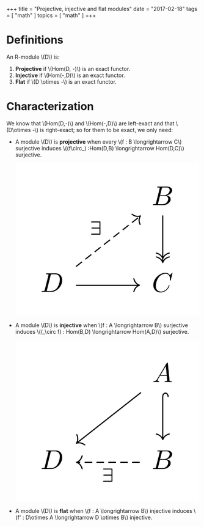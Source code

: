 +++
title = "Projective, injective and flat modules"
date = "2017-02-18"
tags = [ "math" ]
topics = [ "math" ]
+++

# Definitions

An R-module \\(D\\) is:

1.  **Projective** if \\(Hom(D, -)\\) is an exact functor.
2.  **Injective** if \\(Hom(-,D)\\) is an exact functor.
3.  **Flat** if \\(D \otimes -\\) is an exact functor.


# Characterization

We know that \\(Hom(D,-)\\) and \\(Hom(-,D)\\) are left-exact and that \\(D\otimes -\\) is right-exact; so for them to be exact, we only need:

-   A module \\(D\\) is **projective** when every \\(f : B \longrightarrow C\\) surjective induces \\((f\circ\_) :Hom(D,B) \longrightarrow Hom(D,C)\\) surjective.
    
    ![img](//raw.githubusercontent.com/M42/m42.github.io/images/projective.jpeg)

-   A module \\(D\\) is **injective** when \\(f : A \longrightarrow B\\) surjective induces \\((\_\circ f) : Hom(B,D) \longrightarrow Hom(A,D)\\) surjective.
    
    ![img](//raw.githubusercontent.com/M42/m42.github.io/images/injective.jpeg)

-   A module \\(D\\) is **flat** when \\(f : A \longrightarrow B\\) injective induces \\(f' : D\otimes A \longrightarrow D \otimes B\\) injective.

